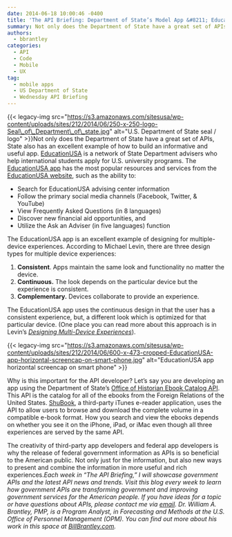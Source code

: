 ```yaml
---
date: 2014-06-18 10:00:46 -0400
title: 'The API Briefing: Department of State’s Model App &#8211; Education USA'
summary: Not only does the Department of State have a great set of APIs, State also has an excellent example of how to build an informative and useful app. EducationUSA is a network of State Department advisers who help international students apply for U.S. university programs.
authors:
  - bbrantley
categories:
  - API
  - Code
  - Mobile
  - UX
tag:
  - mobile apps
  - US Department of State
  - Wednesday API Briefing
---
```


{{< legacy-img src="https://s3.amazonaws.com/sitesusa/wp-content/uploads/sites/212/2014/06/250-x-250-logo-Seal\_of\_Department\_of\_state.jpg" alt="U.S. Department of State seal / logo" >}}Not only does the Department of State have a great set of APIs, State also has an excellent example of how to build an informative and useful app. [EducationUSA](https://www.educationusa.info/) is a network of State Department advisers who help international students apply for U.S. university programs. The [EducationUSA app](https://www.educationusa.info/mobileapp/) has the most popular resources and services from the [EducationUSA website](https://www.educationusa.info/), such as the ability to:

  * Search for EducationUSA advising center information
  * Follow the primary social media channels (Facebook, Twitter, & YouTube)
  * View Frequently Asked Questions (in 8 languages)
  * Discover new financial aid opportunities, and
  * Utilize the Ask an Adviser (in five languages) function

The EducationUSA app is an excellent example of designing for multiple-device experiences. According to Michael Levin, there are three design types for multiple device experiences:

  1. **Consistent**. Apps maintain the same look and functionality no matter the device.
  2. **Continuous.** The look depends on the particular device but the experience is consistent.
  3. **Complementary.** Devices collaborate to provide an experience.

The EducationUSA app uses the continuous design in that the user has a consistent experience, but, a different look which is optimized for that particular device. (One place you can read more about this approach is in Levin’s [_Designing Multi-Device Experiences_](http://shop.oreilly.com/product/0636920027089.do)).

{{< legacy-img src="https://s3.amazonaws.com/sitesusa/wp-content/uploads/sites/212/2014/06/600-x-473-cropped-EducationUSA-app-horizontal-screencap-on-smart-phone.jpg" alt="EducationUSA app horizontal screencap on smart phone" >}}

Why is this important for the API developer? Let&#8217;s say you are developing an app using the Department of State’s [Office of Historian Ebook Catalog API](http://history.state.gov/developer/catalog). This API is the catalog for all of the ebooks from the Foreign Relations of the United States. [ShuBook](http://www.ambibma.com/en/shubook.html), a third-party iTunes e-reader application, uses the API to allow users to browse and download the complete volume in a compatible e-book format. How you search and view the ebooks depends on whether you see it on the iPhone, iPad, or iMac even though all three experiences are served by the same API.

The creativity of third-party app developers and federal app developers is why the release of federal government information as APIs is so beneficial to the American public. Not only just for the information, but also new ways to present and combine the information in more useful and rich experiences._Each week in “The API Briefing,” I will showcase government APIs and the latest API news and trends. Visit this blog every week to learn how government APIs are transforming government and improving government services for the American people. If you have ideas for a topic or have questions about APIs, please contact me via [email](mailto:William.Brantley@opm.gov)._
_Dr. William A. Brantley, PMP, is a Program Analyst, in Forecasting and Methods at the U.S. Office of Personnel Management (OPM). You can find out more about his work in this space at [BillBrantley.com](http://billbrantley.com/)._